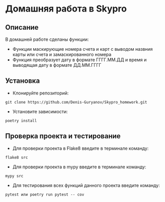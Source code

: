 # Домашняя работа в Skypro

## Описание
В домашней работе сделаны функции:
+ Функции маскирующие номера счета и карт с выводом назвния карты или счета и замаскированного номера
+ Функция преобразует дату в формате ГГГГ.ММ.ДД и время и выводящая дату в формате ДД.ММ.ГГГГ

## Установка

+ Клонируйте репозиторий: 
```
git clone https://github.com/Denis-Guryanov/Skypro_homework.git
```
+ Установите зависимости:
```
poetry install
```

## Проверка проекта и тестирование

+ Для проверки проекта в Flake8 введите в терминале команду:
```
flake8 src
```

+ Для проверки проекта в mypy введите в терминале команду:
```
mypy src
```

+ Для тестирования всех функций данного проекта введите команду:
```
pytest или poetry run pytest -- cov
```


